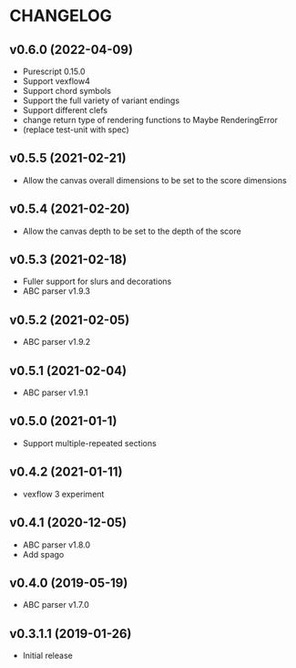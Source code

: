 # CHANGELOG

## v0.6.0 (2022-04-09)

  * Purescript 0.15.0
  * Support vexflow4
  * Support chord symbols
  * Support the full variety of variant endings
  * Support different clefs
  * change return type of rendering functions to Maybe RenderingError  
  * (replace test-unit with spec)

## v0.5.5 (2021-02-21)

  * Allow the canvas overall dimensions to be set to the score dimensions

## v0.5.4 (2021-02-20)

  * Allow the canvas depth to be set to the depth of the score

## v0.5.3 (2021-02-18)

  * Fuller support for slurs and decorations
  * ABC parser v1.9.3

## v0.5.2 (2021-02-05)

  * ABC parser v1.9.2

## v0.5.1 (2021-02-04)

  * ABC parser v1.9.1

## v0.5.0 (2021-01-1)

  * Support multiple-repeated sections

## v0.4.2 (2021-01-11)

  * vexflow 3 experiment 

## v0.4.1 (2020-12-05)

  * ABC parser v1.8.0
  * Add spago

## v0.4.0 (2019-05-19)

  * ABC parser v1.7.0


## v0.3.1.1 (2019-01-26)

  * Initial release